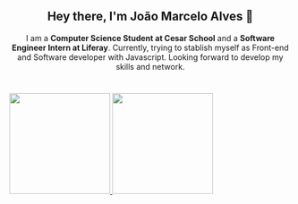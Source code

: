 <h2 align="center">
  Hey there, I'm João Marcelo Alves 👋
</h2>

<div align="center">
  I am a <strong>Computer Science Student at Cesar School</strong> and a <strong>Software Engineer Intern at Liferay</strong>. Currently, trying to stablish myself as Front-end and Software developer with    Javascript. Looking forward to develop my skills and network.
</div>

#

<div>
  <a href="https://github.com/JoMaAlves">
  <img height="180em" src="https://github-readme-stats.vercel.app/api?username=JoMaAlves&show_icons=true&theme=github_dark&include_all_commits=true&count_private=true"/>
  <img height="180em" src="https://github-readme-stats.vercel.app/api/top-langs/?username=JoMaAlves&layout=compact&langs_count=7&theme=github_dark"/>
</div>

<!--
**JoMaAlves/JoMaAlves** is a ✨ _special_ ✨ repository because its `README.md` (this file) appears on your GitHub profile.

Here are some ideas to get you started:

- 🔭 I’m currently working on ...
- 🌱 I’m currently learning ...
- 👯 I’m looking to collaborate on ...
- 🤔 I’m looking for help with ...
- 💬 Ask me about ...
- 📫 How to reach me: ...
- 😄 Pronouns: ...
- ⚡ Fun fact: ...
-->

